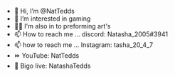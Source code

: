 - 👋 Hi, I’m @NatTedds
- 👀 I’m interested in gaming
- 👍🏻 I'm also in to preforming art's
- 📫 How to reach me ... discord: Natasha_2005#3941  
- 📫 how to reach me ... Instagram: tasha_20_4_7
- ⏩ YouTube: NatTedds
- 📸 Bigo live: NatashaTedds

<!---
NatTedds/NatTedds is a ✨ special ✨ repository because its `README.md` (this file) appears on your GitHub profile.
You can click the Preview link to take a look at your changes.
--->
